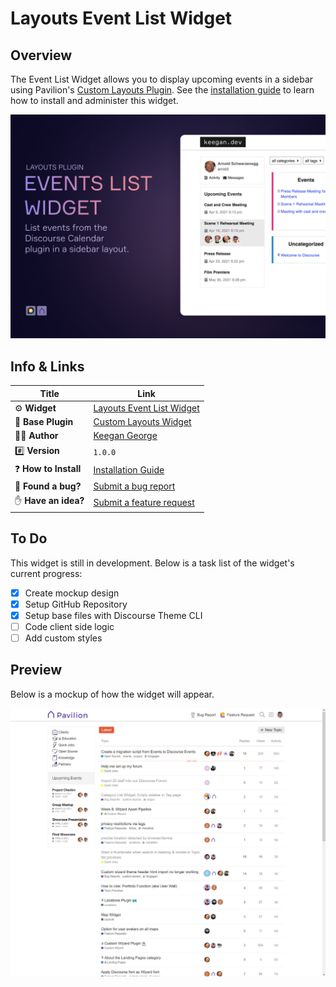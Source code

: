 # Layouts Event List Widget

## Overview

The Event List Widget allows you to display upcoming events in a sidebar using Pavilion's [Custom Layouts Plugin](https://meta.discourse.org/t/custom-layouts-plugin/55208). See the [installation guide](https://thepavilion.io/t/installation-and-setup/3200) to learn how to install and administer this widget.

![Banner Image](readme-screenshots/header.png)

## Info &amp; Links

| Title                 | Link                                                                                   |
| --------------------- | -------------------------------------------------------------------------------------- |
| ⚙️ **Widget**         | [Layouts Event List Widget](https://github.com/keegangeorge/layouts-event-list-widget) |
| 🔌 **Base Plugin**    | [Custom Layouts Widget](https://meta.discourse.org/t/custom-layouts-plugin/55208)      |
| 👨‍💻 **Author**         | [Keegan George](https://github.com/keegangeorge/)                                      |
| #️⃣ **Version**        | `1.0.0`                                                                                |
| ❓ **How to Install** | [Installation Guide](https://thepavilion.io/t/installation-and-setup/3200)             |
| 🐛 **Found a bug?**   | [Submit a bug report](https://thepavilion.io/w/bug-report/steps/intro)                 |
| ✋ **Have an idea?**  | [Submit a feature request](https://thepavilion.io/w/bug-report/steps/intro)            |

<!-- 💬 **Additional Info**| [Discourse Topic](coming-soon) -->

## To Do

This widget is still in development. Below is a task list of the widget's current progress:

- [x] Create mockup design
- [x] Setup GitHub Repository
- [x] Setup base files with Discourse Theme CLI
- [ ] Code client side logic
- [ ] Add custom styles

## Preview

Below is a mockup of how the widget will appear.

![Widget Mockup](/readme-screenshots/mockup.jpg)
